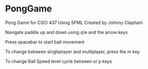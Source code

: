 # PongGame
Pong Game for CSCI 437
Using SFML
Created by Johnny Clapham 

Navigate paddle up and down using q/e and the arrow keys

Press spacebar to start ball movement

To change between singleplayer and multiplayer, press the m key

To change Ball Speed level cycle between o/ p keys
